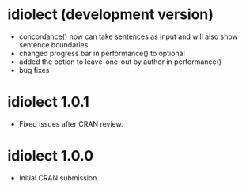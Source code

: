# idiolect (development version)

* concordance() now can take sentences as input and will also show sentence boundaries
* changed progress bar in performance() to optional
* added the option to leave-one-out by author in performance()
* bug fixes

# idiolect 1.0.1

* Fixed issues after CRAN review.

# idiolect 1.0.0

* Initial CRAN submission.
